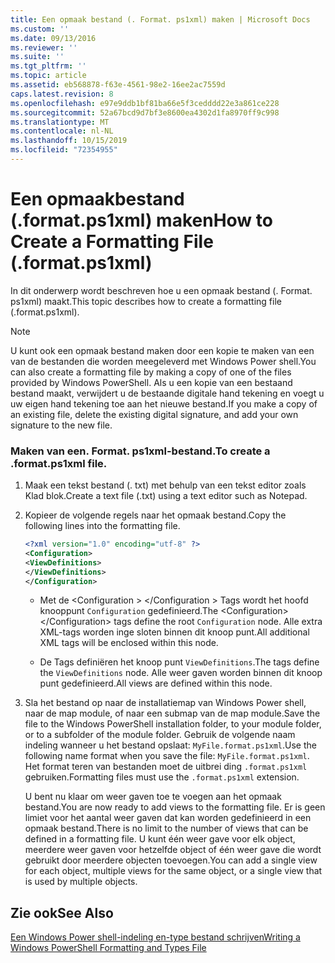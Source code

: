 ```yaml
---
title: Een opmaak bestand (. Format. ps1xml) maken | Microsoft Docs
ms.custom: ''
ms.date: 09/13/2016
ms.reviewer: ''
ms.suite: ''
ms.tgt_pltfrm: ''
ms.topic: article
ms.assetid: eb568878-f63e-4561-98e2-16ee2ac7559d
caps.latest.revision: 8
ms.openlocfilehash: e97e9ddb1bf81ba66e5f3cedddd22e3a861ce228
ms.sourcegitcommit: 52a67bcd9d7bf3e8600ea4302d1fa8970ff9c998
ms.translationtype: MT
ms.contentlocale: nl-NL
ms.lasthandoff: 10/15/2019
ms.locfileid: "72354955"
---
```

# <a name="how-to-create-a-formatting-file-formatps1xml"></a><span data-ttu-id="e45a8-102">Een opmaakbestand (.format.ps1xml) maken</span><span class="sxs-lookup"><span data-stu-id="e45a8-102">How to Create a Formatting File (.format.ps1xml)</span></span>

<span data-ttu-id="e45a8-103">In dit onderwerp wordt beschreven hoe u een opmaak bestand (. Format. ps1xml) maakt.</span><span class="sxs-lookup"><span data-stu-id="e45a8-103">This topic describes how to create a formatting file (.format.ps1xml).</span></span>

> [!NOTE]
> <span data-ttu-id="e45a8-104">U kunt ook een opmaak bestand maken door een kopie te maken van een van de bestanden die worden meegeleverd met Windows Power shell.</span><span class="sxs-lookup"><span data-stu-id="e45a8-104">You can also create a formatting file by making a copy of one of the files provided by Windows PowerShell.</span></span> <span data-ttu-id="e45a8-105">Als u een kopie van een bestaand bestand maakt, verwijdert u de bestaande digitale hand tekening en voegt u uw eigen hand tekening toe aan het nieuwe bestand.</span><span class="sxs-lookup"><span data-stu-id="e45a8-105">If you make a copy of an existing file, delete the existing digital signature, and add your own signature to the new file.</span></span>

### <a name="to-create-a-formatps1xml-file"></a><span data-ttu-id="e45a8-106">Maken van een. Format. ps1xml-bestand.</span><span class="sxs-lookup"><span data-stu-id="e45a8-106">To create a .format.ps1xml file.</span></span>

1. <span data-ttu-id="e45a8-107">Maak een tekst bestand (. txt) met behulp van een tekst editor zoals Klad blok.</span><span class="sxs-lookup"><span data-stu-id="e45a8-107">Create a text file (.txt) using a text editor such as Notepad.</span></span>

2. <span data-ttu-id="e45a8-108">Kopieer de volgende regels naar het opmaak bestand.</span><span class="sxs-lookup"><span data-stu-id="e45a8-108">Copy the following lines into the formatting file.</span></span>

   ```xml
   <?xml version="1.0" encoding="utf-8" ?>
   <Configuration>
   <ViewDefinitions>
   </ViewDefinitions>
   </Configuration>
   ```

   - <span data-ttu-id="e45a8-109">Met de \<Configuration > \</Configuration > Tags wordt het hoofd knooppunt `Configuration` gedefinieerd.</span><span class="sxs-lookup"><span data-stu-id="e45a8-109">The \<Configuration>\</Configuration> tags define the root `Configuration` node.</span></span> <span data-ttu-id="e45a8-110">Alle extra XML-tags worden inge sloten binnen dit knoop punt.</span><span class="sxs-lookup"><span data-stu-id="e45a8-110">All additional XML tags will be enclosed within this node.</span></span>

   - <span data-ttu-id="e45a8-111">De <ViewDefinitions></ViewDefinitions> Tags definiëren het knoop punt `ViewDefinitions`.</span><span class="sxs-lookup"><span data-stu-id="e45a8-111">The <ViewDefinitions></ViewDefinitions> tags define the `ViewDefinitions` node.</span></span> <span data-ttu-id="e45a8-112">Alle weer gaven worden binnen dit knoop punt gedefinieerd.</span><span class="sxs-lookup"><span data-stu-id="e45a8-112">All views are defined within this node.</span></span>

3. <span data-ttu-id="e45a8-113">Sla het bestand op naar de installatiemap van Windows Power shell, naar de map module, of naar een submap van de map module.</span><span class="sxs-lookup"><span data-stu-id="e45a8-113">Save the file to the Windows PowerShell installation folder, to your module folder, or to a subfolder of the module folder.</span></span> <span data-ttu-id="e45a8-114">Gebruik de volgende naam indeling wanneer u het bestand opslaat: `MyFile.format.ps1xml`.</span><span class="sxs-lookup"><span data-stu-id="e45a8-114">Use the following name format when you save the file:  `MyFile.format.ps1xml`.</span></span> <span data-ttu-id="e45a8-115">Het format teren van bestanden moet de uitbrei ding `.format.ps1xml` gebruiken.</span><span class="sxs-lookup"><span data-stu-id="e45a8-115">Formatting files must use the `.format.ps1xml` extension.</span></span>

   <span data-ttu-id="e45a8-116">U bent nu klaar om weer gaven toe te voegen aan het opmaak bestand.</span><span class="sxs-lookup"><span data-stu-id="e45a8-116">You are now ready to add views to the formatting file.</span></span> <span data-ttu-id="e45a8-117">Er is geen limiet voor het aantal weer gaven dat kan worden gedefinieerd in een opmaak bestand.</span><span class="sxs-lookup"><span data-stu-id="e45a8-117">There is no limit to the number of views that can be defined in a formatting file.</span></span> <span data-ttu-id="e45a8-118">U kunt één weer gave voor elk object, meerdere weer gaven voor hetzelfde object of één weer gave die wordt gebruikt door meerdere objecten toevoegen.</span><span class="sxs-lookup"><span data-stu-id="e45a8-118">You can add a single view for each object, multiple views for the same object, or a single view that is used by multiple objects.</span></span>

## <a name="see-also"></a><span data-ttu-id="e45a8-119">Zie ook</span><span class="sxs-lookup"><span data-stu-id="e45a8-119">See Also</span></span>

[<span data-ttu-id="e45a8-120">Een Windows Power shell-indeling en-type bestand schrijven</span><span class="sxs-lookup"><span data-stu-id="e45a8-120">Writing a Windows PowerShell Formatting and Types File</span></span>](./writing-a-powershell-formatting-file.md)
